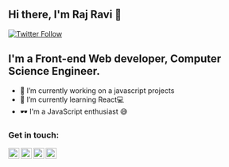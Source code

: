 ## Hi there, I'm Raj Ravi 👋

[![Twitter Follow](https://img.shields.io/twitter/follow/rajrv55?color=1DA1F2&logo=twitter&style=for-the-badge)](https://twitter.com/intent/follow?original_referer=https%3A%2F%2Fgithub.com%2Frajrv55&screen_name=rajrv55)

## I'm a Front-end Web developer, Computer Science Engineer.

- 🔭 I’m currently working on a javascript projects
- 📖 I’m currently learning React💻
- 🕶️ I'm a JavaScript enthusiast 😅



### Get in touch:
[<img align="left" alt="raj ravi | Twitter" width="22px" background="blue" src="https://cdn.jsdelivr.net/npm/simple-icons@v3/icons/twitter.svg" />](https://twitter.com/rajrv55)
[<img align="left" alt="raj ravi | Twitter" width="22px" src="https://cdn.jsdelivr.net/npm/simple-icons@v3/icons/instagram.svg" />](https://instagram.com/rajravi05/)
[<img align="left" alt="raj ravi | Facebook" width="22px" src="https://cdn.jsdelivr.net/npm/simple-icons@v3/icons/facebook.svg" />](https://facebook.com/rajravi.rajravi.39)
[<img align="left" alt="raj ravi | Gmail" width="22px" src="https://cdn.jsdelivr.net/npm/simple-icons@v3/icons/gmail.svg" />](https://mail.google.com/mail/?view=cm&amp;fs=1&amp;to=rajrv559910@gmail.com)
<br />
<br />
<br />
